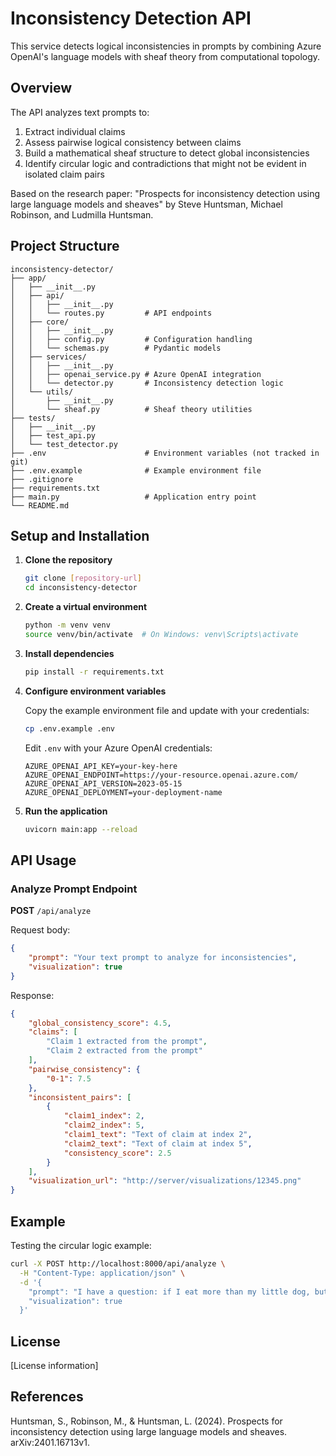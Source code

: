 # Inconsistency Detection API

This service detects logical inconsistencies in prompts by combining Azure OpenAI's language models with sheaf theory from computational topology.

## Overview

The API analyzes text prompts to:

1. Extract individual claims
2. Assess pairwise logical consistency between claims
3. Build a mathematical sheaf structure to detect global inconsistencies
4. Identify circular logic and contradictions that might not be evident in isolated claim pairs

Based on the research paper: "Prospects for inconsistency detection using large language models and sheaves" by Steve Huntsman, Michael Robinson, and Ludmilla Huntsman.

## Project Structure

```
inconsistency-detector/
├── app/
│   ├── __init__.py
│   ├── api/
│   │   ├── __init__.py
│   │   └── routes.py         # API endpoints
│   ├── core/
│   │   ├── __init__.py
│   │   ├── config.py         # Configuration handling
│   │   └── schemas.py        # Pydantic models
│   ├── services/
│   │   ├── __init__.py
│   │   ├── openai_service.py # Azure OpenAI integration
│   │   └── detector.py       # Inconsistency detection logic
│   └── utils/
│       ├── __init__.py
│       └── sheaf.py          # Sheaf theory utilities
├── tests/
│   ├── __init__.py
│   ├── test_api.py
│   └── test_detector.py
├── .env                      # Environment variables (not tracked in git)
├── .env.example              # Example environment file
├── .gitignore
├── requirements.txt
├── main.py                   # Application entry point
└── README.md
```

## Setup and Installation

1. **Clone the repository**

   ```bash
   git clone [repository-url]
   cd inconsistency-detector
   ```

2. **Create a virtual environment**

   ```bash
   python -m venv venv
   source venv/bin/activate  # On Windows: venv\Scripts\activate
   ```

3. **Install dependencies**

   ```bash
   pip install -r requirements.txt
   ```

4. **Configure environment variables**

   Copy the example environment file and update with your credentials:

   ```bash
   cp .env.example .env
   ```

   Edit `.env` with your Azure OpenAI credentials:

   ```
   AZURE_OPENAI_API_KEY=your-key-here
   AZURE_OPENAI_ENDPOINT=https://your-resource.openai.azure.com/
   AZURE_OPENAI_API_VERSION=2023-05-15
   AZURE_OPENAI_DEPLOYMENT=your-deployment-name
   ```

5. **Run the application**

   ```bash
   uvicorn main:app --reload
   ```

## API Usage

### Analyze Prompt Endpoint

**POST** `/api/analyze`

Request body:

```json
{
    "prompt": "Your text prompt to analyze for inconsistencies",
    "visualization": true
}
```

Response:

```json
{
    "global_consistency_score": 4.5,
    "claims": [
        "Claim 1 extracted from the prompt",
        "Claim 2 extracted from the prompt"
    ],
    "pairwise_consistency": {
        "0-1": 7.5
    },
    "inconsistent_pairs": [
        {
            "claim1_index": 2,
            "claim2_index": 5,
            "claim1_text": "Text of claim at index 2",
            "claim2_text": "Text of claim at index 5",
            "consistency_score": 2.5
        }
    ],
    "visualization_url": "http://server/visualizations/12345.png"
}
```

## Example

Testing the circular logic example:

```bash
curl -X POST http://localhost:8000/api/analyze \
  -H "Content-Type: application/json" \
  -d '{
    "prompt": "I have a question: if I eat more than my little dog, but my little dog eats more than Ana'\''s, Ana'\''s eats more than Juan'\''s, Juan'\''s eats more than Miguel'\''s, and Miguel'\''s little dog eats more than Miguel himself. If we know for sure that Miguel eats much more than I do, who eats the most?",
    "visualization": true
  }'
```

## License

[License information]

## References

Huntsman, S., Robinson, M., & Huntsman, L. (2024). Prospects for inconsistency detection using large language models and sheaves. arXiv:2401.16713v1.
